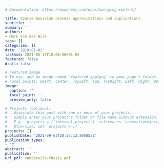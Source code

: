 ```yaml
---
# Documentation: https://wowchemy.com/docs/managing-content/

title: Sparse Gaussian process approximations and applications
subtitle: ''
summary: ''
authors:
- Mark Van der Wilk
tags: []
categories: []
date: '2019-01-01'
lastmod: 2021-05-13T10:08:56+01:00
featured: false
draft: false

# Featured image
# To use, add an image named `featured.jpg/png` to your page's folder.
# Focal points: Smart, Center, TopLeft, Top, TopRight, Left, Right, BottomLeft, Bottom, BottomRight.
image:
  caption: ''
  focal_point: ''
  preview_only: false

# Projects (optional).
#   Associate this post with one or more of your projects.
#   Simply enter your project's folder or file name without extension.
#   E.g. `projects = ["internal-project"]` references `content/project/deep-learning/index.md`.
#   Otherwise, set `projects = []`.
projects: []
publishDate: '2021-09-02T20:57:12.898853Z'
publication_types:
- '7'
abstract: ''
publication: ''
url_pdf: vanderwilk-thesis.pdf
---
```

